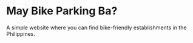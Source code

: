 # May Bike Parking Ba?

A simple website where you can find bike-friendly establishments in the Philippines. 
